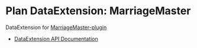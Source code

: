 # Plan DataExtension: MarriageMaster

DataExtension for [MarriageMaster-plugin](https://github.com/GeorgH93/MarriageMaster)

- [DataExtension API Documentation](https://github.com/plan-player-analytics/Plan/wiki/APIv5)